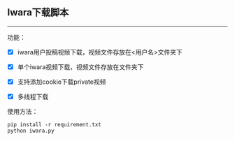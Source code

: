 ## Iwara下载脚本

---

功能：

- [x] iwara用户投稿视频下载，视频文件存放在<用户名>文件夹下
- [x] 单个iwara视频下载，视频文件存放在<down>文件夹下
- [x] 支持添加cookie下载private视频
- [x] 多线程下载



使用方法：

```
pip install -r requirement.txt
python iwara.py
```